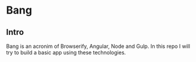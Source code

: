 # Bang

## Intro
Bang is an acronim of Browserify, Angular, Node and Gulp.
In this repo I will try to build a basic app using these technologies.
